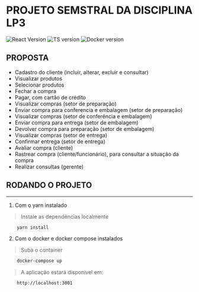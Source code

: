 [docker-image]: https://img.shields.io/badge/Docker-v5.2.1-blue
[react-image]: https://img.shields.io/badge/React-v13.0-purple
[ts-image]: https://img.shields.io/badge/Docker-v0.3.8-darkblue
# PROJETO SEMSTRAL DA DISCIPLINA LP3
![React Version][react-image]
![TS version][ts-image]
![Docker version][docker-image]

## PROPOSTA
- Cadastro do cliente (incluir, alterar, excluir e consultar)
- Visualizar produtos
- Selecionar produtos
- Fechar a compra
- Pagar, com cartão de crédito
- Visualizar compras (setor de preparação)
- Enviar compra para conferencia e embalagem (setor de preparação)
- Visualizar compras (setor de conferência e embalagem)
- Enviar compra para entrega (setor de embalagem)
- Devolver compra para preparação (setor de embalagem)
- Visualizar compras (setor de entrega)
- Confirmar entrega (setor de entrega)
- Avaliar compra (cliente)
- Rastrear compra (cliente/funcionário), para consultar a situação da compra
- Realizar consultas (gerente)

## RODANDO O PROJETO
---

1. Com o yarn instalado

> Instale as dependências localmente
```sh
    yarn install
```
2. Com o docker e docker compose instalados
> Suba o container
```sh
    docker-compose up
```
> A aplicação estará disponivel em:
```sh
    http://localhost:3001
```
